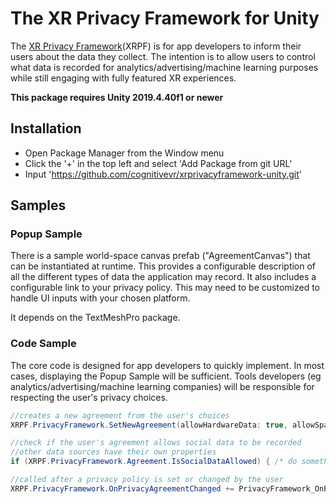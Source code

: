 The XR Privacy Framework for Unity
=========
The [XR Privacy Framework](https://github.com/CognitiveVR/xrprivacyframework)(XRPF) is for app developers to inform their users about the data they collect. The intention is to allow users to control what data is recorded for analytics/advertising/machine learning purposes while still engaging with fully featured XR experiences.

**This package requires Unity 2019.4.40f1 or newer**

## Installation

* Open Package Manager from the Window menu
* Click the '+' in the top left and select 'Add Package from git URL'
* Input 'https://github.com/cognitivevr/xrprivacyframework-unity.git'

## Samples

### Popup Sample

There is a sample world-space canvas prefab ("AgreementCanvas") that can be instantiated at runtime. This provides a configurable description of all the different types of data the application may record. It also includes a configurable link to your privacy policy. This may need to be customized to handle UI inputs with your chosen platform.

It depends on the TextMeshPro package.

### Code Sample

The core code is designed for app developers to quickly implement. In most cases, displaying the Popup Sample will be sufficient. Tools developers (eg analytics/advertising/machine learning companies) will be responsible for respecting the user's privacy choices.

```csharp
//creates a new agreement from the user's choices
XRPF.PrivacyFramework.SetNewAgreement(allowHardwareData: true, allowSpatialData: true, allowLocationData: true, allowSocialData: true, allowBioData: true);

//check if the user's agreement allows social data to be recorded
//other data sources have their own properties
if (XRPF.PrivacyFramework.Agreement.IsSocialDataAllowed) { /* do something */ }

//called after a privacy policy is set or changed by the user
XRPF.PrivacyFramework.OnPrivacyAgreementChanged += PrivacyFramework_OnPrivacyAgreementChanged;
``` 

